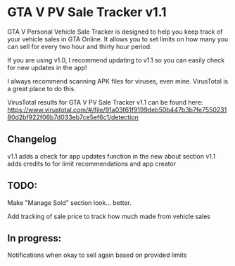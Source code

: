 # GTA V PV Sale Tracker v1.1

GTA V Personal Vehicle Sale Tracker is designed to help you keep track of your vehicle sales in GTA Online. It allows you to set limits on how many you can sell for every two hour and thirty hour period.

If you are using v1.0, I recommend updating to v1.1 so you can easily check for new updates in the app!

I always recommend scanning APK files for viruses, even mine. VirusTotal is a great place to do this.

VirusTotal results for GTA V PV Sale Tracker v1.1 can be found here: https://www.virustotal.com/#/file/91a03f61f9199deb50b447b3b7fe755023180d2bf922f06b7d033eb7ce5ef6c1/detection


## Changelog

v1.1 adds a check for app updates function in the new about section
v1.1 adds credits to for limit recommendations and app creator

## TODO:

Make "Manage Sold" section look... better.

Add tracking of sale price to track how much made from vehicle sales


## In progress:


Notifications when okay to sell again based on provided limits
